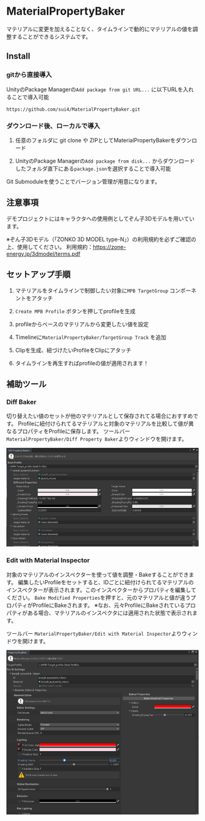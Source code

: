 # MaterialPropertyBaker

マテリアルに変更を加えることなく、タイムラインで動的にマテリアルの値を調整することができるシステムです。

## Install

### gitから直接導入

UnityのPackage Managerの`Add package from git URL...` に以下URLを入れることで導入可能

```
https://github.com/sui4/MaterialPropertyBaker.git
```

### ダウンロード後、ローカルで導入

1. 任意のフォルダに git clone や ZIPとしてMaterialPropertyBakerをダウンロード

2. UnityのPackage Managerの`Add package from disk...` からダウンロードしたフォルダ直下にある`package.json`を選択することで導入可能

Git Submoduleを使うことでバージョン管理が用意になります。

## 注意事項

デモプロジェクトにはキャラクタへの使用例としてぞん子3Dモデルを用いています。

※ぞん子3Dモデル（「ZONKO 3D MODEL type-N」）の利用規約を必ずご確認の上、使用してください。
 利用規約：https://zone-energy.jp/3dmodel/terms.pdf

## セットアップ手順

1. マテリアルをタイムラインで制御したい対象に`MPB TargetGroup` コンポーネントをアタッチ
2. `Create MPB Profile` ボタンを押してprofileを生成
3. profileからベースのマテリアルから変更したい値を設定
4. Timelineに`MaterialPropertyBaker/TargetGroup Track` を追加
5. Clipを生成、紐づけたいProfileをClipにアタッチ

6. タイムラインを再生すればprofileの値が適用されます！

## 補助ツール

### Diff Baker

切り替えたい値のセットが他のマテリアルとして保存されてる場合におすすめです。
Profileに紐付けられてるマテリアルと対象のマテリアルを比較して値が異なるプロパティをProfileに保存します。
ツールバー `MaterialPropertyBaker/Diff Property Baker`よりウィンドウを開けます。

![image-20231014205902161](README.assets/diff-baker.png)

### Edit with Material Inspector

対象のマテリアルのインスペクターを使って値を調整・Bakeすることができます。
編集したいProfileをセットすると、IDごとに紐付けられてるマテリアルのインスペクターが表示されます。このインスペクターからプロパティを編集してください。
`Bake Modified Properties`を押すと、元のマテリアルと値が違うプロパティがProfileにBakeされます。
※なお、元々ProfileにBakeされているプロパティがある場合、マテリアルのインスペクタには適用された状態で表示されます。

ツールバー `MaterialPropertyBaker/Edit with Material Inspector`よりウィンドウを開けます。

![image-20231016180634786](README.assets/edit-property-with-material-inspector)

